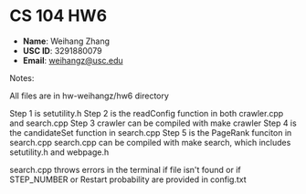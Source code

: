# CS 104 HW6

- **Name**: Weihang Zhang
- **USC ID**: 3291880079
- **Email**: weihangz@usc.edu

Notes:

All files are in hw-weihangz/hw6 directory

Step 1 is setutility.h
Step 2 is the readConfig function in both crawler.cpp and search.cpp
Step 3 crawler can be compiled with make crawler
Step 4 is the candidateSet function in search.cpp
Step 5 is the PageRank funciton in search.cpp
search.cpp can be compiled with make search, which includes
setutility.h and webpage.h

search.cpp throws errors in the terminal if file isn't found
or if STEP_NUMBER or Restart probability are provided in config.txt
